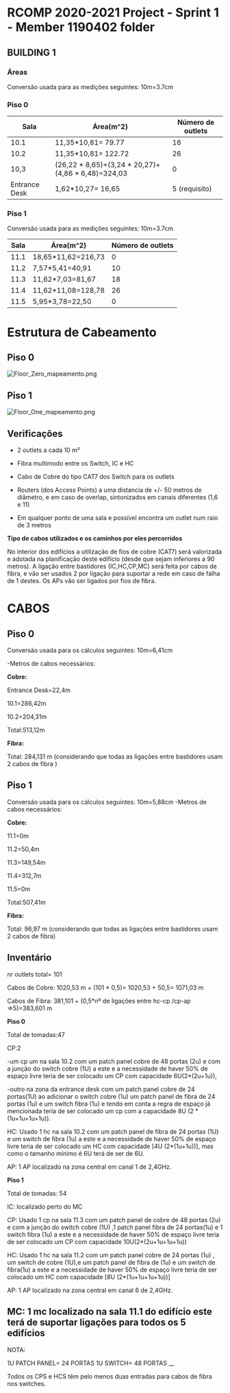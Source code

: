 RCOMP 2020-2021 Project - Sprint 1 - Member 1190402 folder
===========================================


## BUILDING 1 ##

### Áreas ###
Conversão usada para as medições seguintes: 10m=3.7cm

### Piso 0 ###

|Sala   |  Área(m^2) | Número de outlets|
|---|---|---|
| 10.1  |11,35*10,81= 79.77 |16|
| 10.2  |11,35*10,81= 122.72 |26|
|10,3|(26,22 * 8,65)+(3,24 * 20,27)+(4,86 * 6,48)=324,03|0
|Entrance Desk|1,62*10,27= 16,65|5 (requisito)|



### Piso 1 ###
Conversão usada para as medições seguintes: 10m=3.7cm

|Sala   |  Área(m^2) | Número de outlets|
|---|---|---|
|11.1| 18,65*11,62=216,73|0
|11.2| 7,57*5,41=40,91	|10
|11.3	|11,62*7,03=81,67	|18
|11.4	|11,62*11,08=128,78	|26
|11.5|5,95*3,78=22,50|0



# Estrutura de Cabeamento

## Piso 0

![Floor_Zero_mapeamento.png](Floor_Zero_mapeamento.png)  

## Piso 1

![Floor_One_mapeamento.png](Floor_One_mapeamento.png)  


## Verificações

- 2 outlets a cada 10 m²

- Fibra multimodo entre os Switch, IC e HC

- Cabo de Cobre do tipo CAT7 dos Switch para os outlets

- Routers (dos Access Points) a uma distancia de +/- 50 metros de diâmetro, e em caso de overlap, sintonizados em canais diferentes (1,6 e 11)


- Em qualquer ponto de uma sala e possível encontra um outlet num raio de 3 metros

**Tipo de cabos utilizados e os caminhos por eles percorridos**

No interior dos edifícios a utilização de fios de cobre (CAT7) será valorizada e adotada na planificação deste edifício (desde que sejam inferiores a 90 metros).
A ligação entre bastidores (IC,HC,CP,MC) será feita por cabos de fibra, e vão ser usados 2 por ligação para suportar a rede em caso de falha de 1 destes. Os APs vão ser ligados por fios de fibra.

# CABOS #

## Piso 0 ##
Conversão usada para os cálculos seguintes: 10m=6,41cm

-Metros de cabos necessários:

**Cobre:**

Entrance Desk=22,4m

10.1=286,42m

10.2=204,31m

Total:513,12m

**Fibra:**

Total: 284,131 m (considerando que todas as ligações entre bastidores usam 2 cabos de fibra )



## Piso 1 ##
Conversão usada para os cálculos seguintes: 10m=5,88cm
-Metros de cabos necessários:

**Cobre:**

11.1=0m

11.2=50,4m

11.3=149,54m

11.4=312,7m

11.5=0m

Total:507,41m

**Fibra:**

Total: 96,97 m  (considerando que todas as ligações entre bastidores usam 2 cabos de fibra)

## Inventário ##

nr outlets total= 101

Cabos de Cobre: 1020,53 m + (101 * 0,5)= 1020,53 + 50,5= 1071,03 m

Cabos de Fibra: 381,101 + (0,5*nº de ligações entre hc-cp /cp-ap =>5)=383,601 m

**Piso 0**

Total de tomadas:47

CP:2

-um cp um na sala 10.2 com um patch panel cobre de 48 portas (2u) e com a junção do switch cobre (1U) a este e a necessidade de haver 50% de espaço livre teria de ser colocado um CP com capacidade 6U(2*(2u+1u)),

-outro na zona da entrance desk com um patch panel cobre de 24 portas(1U) ao adicionar o switch cobre (1u) um patch panel de fibra de 24 portas (1u) e um switch fibra (1u) e tendo em conta a regra de espaço já mencionada teria de ser colocado um cp com a capacidade 8U (2 *(1u+1u+1u+1u)).

HC: Usado 1 hc na sala 10.2 com um patch panel de fibra de 24 portas (1U) e um switch de fibra (1u) a este e a necessidade de haver 50% de espaço livre teria de ser colocado um HC com capacidade [4U (2*(1u+1u))], mas como o tamanho mínimo é 6U terá de ser de 6U.

AP: 1 AP localizado na zona central em canal 1 de 2,4GHz.


**Piso 1**

Total de tomadas: 54

IC: localizado perto do MC

CP: Usado 1 cp na sala 11.3 com um patch panel de cobre de 48 portas (2u) e com a junção do switch cobre (1U) ,1 patch panel fibra de 24 portas(1u) e 1 switch fibra (1u) a este e a necessidade de haver 50% de espaço livre teria de ser colocado um CP com capacidade 10U(2*(2u+1u+1u+1u))


HC: Usado 1 hc na sala 11.2 com um patch panel cobre de 24 portas (1u) , um switch de cobre (1U),e um patch panel de fibra de (1u) e um switch de fibra(1u) a este e a necessidade de haver 50% de espaço livre teria de ser colocado um HC com capacidade [8U (2*(1u+1u+1u+1u))]


AP: 1 AP localizado na zona central em canal 6 de 2,4GHz.

MC: 1 mc localizado na sala 11.1 do edifício este terá de suportar ligações para todos os 5 edifícios
--
NOTA:

1U PATCH PANEL= 24 PORTAS
1U SWITCH= 48 PORTAS
__

Todos os CPS e HCS têm pelo menos duas entradas para cabos de fibra nos switches.
